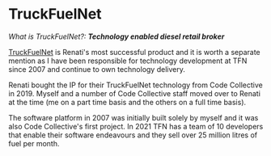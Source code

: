 # TruckFuelNet

*What is TruckFuelNet?:* ***Technology enabled diesel retail broker***  

[TruckFuelNet](https://www.tfn.co.za) is Renati's most successful product and it is worth a separate mention as I have been responsible for technology development at TFN since 2007 and continue to own technology delivery. 

Renati bought the IP for their TruckFuelNet technology from Code Collective in 2019. Myself and a number of Code Collective staff moved over to Renati at the time (me on a part time basis and the others on a full time basis).

The software platform in 2007 was initially built solely by myself and it was also Code Collective's first project. In 2021 TFN has a team of 10 developers that enable their software endeavours and they sell over 25 million litres of fuel per month.
